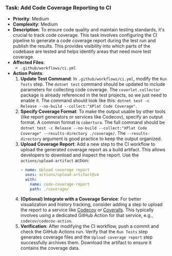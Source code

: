 ### Task: Add Code Coverage Reporting to CI

-   **Priority**: Medium
-   **Complexity**: Medium
-   **Description**: To ensure code quality and maintain testing standards, it's crucial to track code coverage. This task involves configuring the CI pipeline to generate a code coverage report during the test run and publish the results. This provides visibility into which parts of the codebase are tested and helps identify areas that need more test coverage.
-   **Affected Files**:
    -   `.github/workflows/ci.yml`
-   **Action Points**:
    1.  **Update Test Command**: In `.github/workflows/ci.yml`, modify the `Run Tests` step. The `dotnet test` command should be updated to include parameters for collecting code coverage. The `coverlet.collector` package is already referenced in the test projects, so we just need to enable it. The command should look like this: `dotnet test -c Release --no-build --collect:"XPlat Code Coverage"`.
    2.  **Specify Coverage Format**: To make the output usable by other tools (like report generators or services like Codecov), specify an output format. A common format is `cobertura`. The full command should be `dotnet test -c Release --no-build --collect:"XPlat Code Coverage" --results-directory ./coverage/`. The `--results-directory` argument is good practice to keep the output organized.
    3.  **Upload Coverage Report**: Add a new step to the CI workflow to upload the generated coverage report as a build artifact. This allows developers to download and inspect the report. Use the `actions/upload-artifact` action:
        ```yaml
        - name: Upload coverage report
          uses: actions/upload-artifact@v4
          with:
            name: code-coverage-report
            path: ./coverage/
        ```
    4.  **(Optional) Integrate with a Coverage Service**: For better visualization and history tracking, consider adding a step to upload the report to a service like [Codecov](https://about.codecov.io/) or [Coveralls](https://coveralls.io/). This typically involves using a dedicated GitHub Action for that service, e.g., `codecov/codecov-action`.
    5.  **Verification**: After modifying the CI workflow, push a commit and check the GitHub Actions run. Verify that the `Run Tests` step generates coverage files and the `Upload coverage report` step successfully archives them. Download the artifact to ensure it contains the coverage data.
